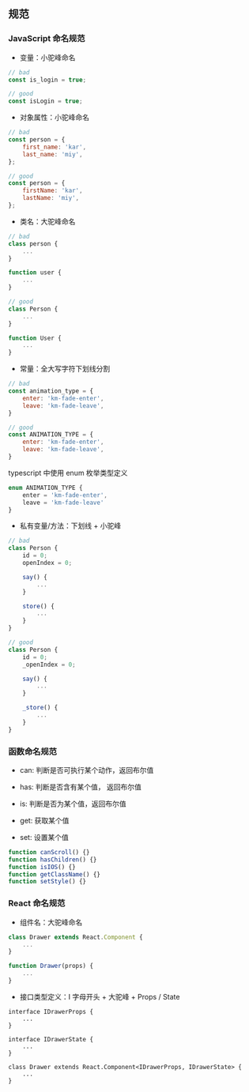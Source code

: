 ## 规范

### JavaScript 命名规范

- 变量：小驼峰命名

```js
// bad
const is_login = true;

// good
const isLogin = true;
```

- 对象属性：小驼峰命名

```js
// bad
const person = {
    first_name: 'kar',
    last_name: 'miy',
};

// good
const person = {
    firstName: 'kar',
    lastName: 'miy',
};
```

- 类名：大驼峰命名

```js
// bad
class person {
    ...
}

function user {
    ...
}

// good
class Person {
    ...
}

function User {
    ...
}
```

- 常量：全大写字符下划线分割

```js
// bad
const animation_type = {
    enter: 'km-fade-enter',
    leave: 'km-fade-leave',
}

// good
const ANIMATION_TYPE = {
    enter: 'km-fade-enter',
    leave: 'km-fade-leave',
}
```
typescript 中使用 enum 枚举类型定义

```ts
enum ANIMATION_TYPE {
    enter = 'km-fade-enter',
    leave = 'km-fade-leave'
}
```

- 私有变量/方法：下划线 + 小驼峰

```js
// bad
class Person {
    id = 0;
    openIndex = 0;

    say() {
        ...
    }

    store() {
        ...
    }
}

// good
class Person {
    id = 0;
    _openIndex = 0;

    say() {
        ...
    }

    _store() {
        ...
    }
}
```

### 函数命名规范

- can: 判断是否可执行某个动作，返回布尔值

- has: 判断是否含有某个值， 返回布尔值

- is: 判断是否为某个值，返回布尔值

- get: 获取某个值

- set: 设置某个值

```js
function canScroll() {}
function hasChildren() {}
function isIOS() {}
function getClassName() {}
function setStyle() {}
```

### React 命名规范

- 组件名：大驼峰命名

```jsx
class Drawer extends React.Component {
    ...
}

function Drawer(props) {
    ...
}
```

- 接口类型定义：I 字母开头 + 大驼峰 + Props / State

```tsx
interface IDrawerProps {
    ...
}

interface IDrawerState {
    ...
}

class Drawer extends React.Component<IDrawerProps, IDrawerState> {
    ...
}
```